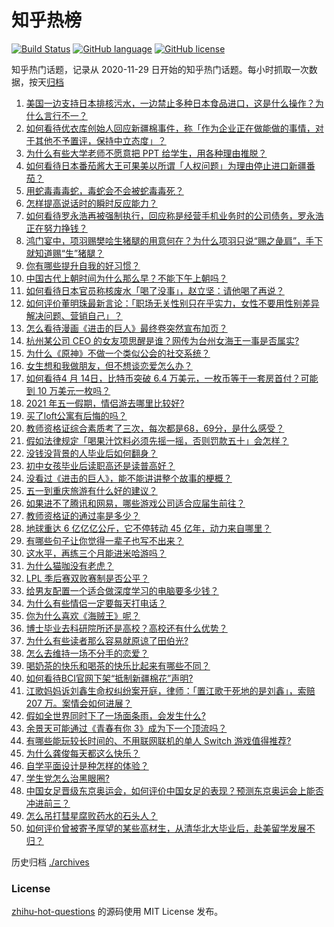 # 知乎热榜
[![Build Status](https://github.com/ToWeLong/zhihu-hot-questions/workflows/CI/badge.svg)](https://github.com/ToWeLong/zhihu-hot-questions/actions)
[![GitHub language](https://img.shields.io/badge/language-golang-orange.svg)](https://golang.org/)
[![GitHub license](https://img.shields.io/github/license/ToWeLong/zhihu-hot-questions)](https://github.com/ToWeLong/zhihu-hot-questions/blob/main/LICENSE)

知乎热门话题，记录从 2020-11-29 日开始的知乎热门话题。每小时抓取一次数据，按天[归档](./archives)

<!-- BEGIN -->

1. [美国一边支持日本排核污水，一边禁止多种日本食品进口，这是什么操作？为什么言行不一？](https://www.zhihu.com/question/454586987)
1. [如何看待优衣库创始人回应新疆棉事件，称「作为企业正在做能做的事情，对于其他不予置评，保持中立态度」？](https://www.zhihu.com/question/454602307)
1. [为什么有些大学老师不愿意把 PPT 给学生，用各种理由推脱？](https://www.zhihu.com/question/454351925)
1. [如何看待日本番茄酱大王可果美以所谓「人权问题」为理由停止进口新疆番茄？](https://www.zhihu.com/question/454651632)
1. [用蛇毒毒毒蛇，毒蛇会不会被蛇毒毒死？](https://www.zhihu.com/question/384429917)
1. [怎样提高说话时的瞬时反应能力？](https://www.zhihu.com/question/20733826)
1. [如何看待罗永浩再被强制执行，回应称是经营手机业务时的公司债务，罗永浩正在努力挣钱？](https://www.zhihu.com/question/454553097)
1. [鸿门宴中，项羽赐樊哙生猪腿的用意何在？为什么项羽只说“赐之彘肩”，手下就知道赐“生”猪腿？](https://www.zhihu.com/question/19870339)
1. [你有哪些提升自我的好习惯？](https://www.zhihu.com/question/362989562)
1. [中国古代上朝时间为什么那么早？不能下午上朝吗？](https://www.zhihu.com/question/454170787)
1. [如何看待日本官员称核废水「喝了没事」，赵立坚：请他喝了再说？](https://www.zhihu.com/question/454619700)
1. [如何评价董明珠最新言论：「职场无关性别只在乎实力，女性不要用性别差异解决问题、营销自己」？](https://www.zhihu.com/question/454598067)
1. [怎么看待漫画《进击的巨人》最终卷突然宣布加页？](https://www.zhihu.com/question/454638451)
1. [杭州某公司 CEO 的女友项思醒是谁？网传为台州女海王一事是否属实?](https://www.zhihu.com/question/453937756)
1. [为什么《原神》不做一个类似公会的社交系统？](https://www.zhihu.com/question/454159447)
1. [女生想和我做朋友，但不想谈恋爱怎么办？](https://www.zhihu.com/question/299366250)
1. [如何看待4 月 14日，比特币突破 6.4 万美元，一枚币等于一套房首付？可能到 10 万美元一枚吗？](https://www.zhihu.com/question/454580485)
1. [2021 年五一假期，情侣游去哪里比较好?](https://www.zhihu.com/question/452333331)
1. [买了loft公寓有后悔的吗？](https://www.zhihu.com/question/305616998)
1. [教师资格证综合素质考了三次，每次都是68，69分，是什么感受？](https://www.zhihu.com/question/454635596)
1. [假如法律规定「喝果汁饮料必须先摇一摇，否则罚款五十」会怎样？](https://www.zhihu.com/question/448663533)
1. [没钱没背景的人毕业后如何翻身？](https://www.zhihu.com/question/37140379)
1. [初中女孩毕业后读职高还是读普高好？](https://www.zhihu.com/question/452080916)
1. [没看过《进击的巨人》，能不能讲讲整个故事的梗概？](https://www.zhihu.com/question/453808606)
1. [五一到重庆旅游有什么好的建议？](https://www.zhihu.com/question/23426845)
1. [如果进不了腾讯和网易，哪些游戏公司适合应届生前往？](https://www.zhihu.com/question/51894980)
1. [教师资格证的通过率是多少？](https://www.zhihu.com/question/374994926)
1. [地球重达 6 亿亿亿公斤，它不停转动 45 亿年，动力来自哪里？](https://www.zhihu.com/question/445856066)
1. [有哪些句子让你觉得一辈子也写不出来？](https://www.zhihu.com/question/452901323)
1. [这水平，再练三个月能进米哈游吗？](https://www.zhihu.com/question/454107461)
1. [为什么猫咖没有老虎？](https://www.zhihu.com/question/454001031)
1. [LPL 季后赛双败赛制是否公平？](https://www.zhihu.com/question/454588885)
1. [给男友配置一个适合做深度学习的电脑要多少钱？](https://www.zhihu.com/question/454344138)
1. [为什么有些情侣一定要每天打电话？](https://www.zhihu.com/question/443532445)
1. [你为什么喜欢《海贼王》呢？](https://www.zhihu.com/question/453439443)
1. [博士毕业去科研院所还是高校？高校还有什么优势？](https://www.zhihu.com/question/454077486)
1. [为什么有些读者那么容易就原谅了田伯光?](https://www.zhihu.com/question/454448958)
1. [怎么去维持一场不分手的恋爱？](https://www.zhihu.com/question/355705266)
1. [喝奶茶的快乐和喝茶的快乐比起来有哪些不同？](https://www.zhihu.com/question/454194024)
1. [如何看待BCI官网下架“抵制新疆棉花”声明?](https://www.zhihu.com/question/454725113)
1. [江歌妈妈诉刘鑫生命权纠纷案开庭，律师：「置江歌于死地的是刘鑫」，索赔 207 万。案情会如何进展？](https://www.zhihu.com/question/454581804)
1. [假如全世界同时下了一场面条雨，会发生什么?](https://www.zhihu.com/question/453701115)
1. [余景天可能通过《青春有你 3》成为下一个顶流吗？](https://www.zhihu.com/question/446780798)
1. [有哪些能玩较长时间的、不用联网联机的单人 Switch 游戏值得推荐?](https://www.zhihu.com/question/453839597)
1. [为什么龚俊每天都这么快乐？](https://www.zhihu.com/question/448997498)
1. [自学平面设计是种怎样的体验？](https://www.zhihu.com/question/35662169)
1. [学生党怎么治黑眼圈?](https://www.zhihu.com/question/340246492)
1. [中国女足晋级东京奥运会，如何评价中国女足的表现？预测东京奥运会上能否冲进前三？](https://www.zhihu.com/question/454457960)
1. [怎么吊打彗星腐败药水的石头人？](https://www.zhihu.com/question/454353102)
1. [如何评价曾被寄予厚望的某些高材生，从清华北大毕业后，赴美留学发展不归？](https://www.zhihu.com/question/447200718)

<!-- END -->

历史归档 [./archives](./archives)


### License
[zhihu-hot-questions](https://github.com/towelong/zhihu-hot-questions) 的源码使用 MIT License 发布。